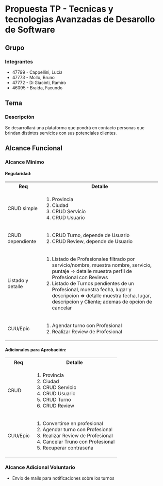# Propuesta TP - Tecnicas y tecnologias Avanzadas de Desarollo de Software

## Grupo
### Integrantes
* 47799 - Cappellini, Lucía
* 47773 - Mollo, Bruno
* 47772 - Di Giacinti, Ramiro
* 46095 - Braida, Facundo 

## Tema
### Descripción
Se desarrollará una plataforma que pondrá en contacto personas que brindan distintos servicios con sus potenciales clientes.

## Alcance Funcional 

### Alcance Mínimo

#### Regularidad:
<table>
    <tr>
        <th>Req</th>
        <th>Detalle</th>
    </tr>    
    <tr>
        <td>CRUD simple</td>
        <td>
            <ol>
                <li>Provincia</li>                
                <li>Ciudad</li>
                <li>CRUD Servicio</li>
                <li>CRUD Usuario</li>
            </ol>
        </td>
    </tr>
    <tr>
        <td>CRUD dependiente</td>
        <td>
            <ol>
                <li>CRUD Turno,  depende de Usuario</li>
                <li>CRUD Review, depende de Usuario</li>
            </ol>
        </td>
    </tr>
    <tr>
        <td>Listado y detalle</td>
        <td>
            <ol>
                <li>
                    Listado de Profesionales filtrado por servicio/nombre, muestra nombre, servicio, puntaje => detalle muestra perfil de Profesional con Reviews   
                </li>
                <li>
                    Listado de Turnos pendientes de un Profesional, muestra  fecha, lugar y descripcion => detalle     muestra 
                    fecha, lugar, descripcion y Cliente; ademas de opcion de cancelar 
                </li>
            </ol>
        </td>
    </tr>
    <tr>
        <td>CUU/Epic</td>
        <td>
            <ol>
                <li>Agendar turno con Profesional</li>
                <li>Realizar Review de Profesional</li>
            </ol>
        </td>
    </tr>
</table>


#### Adicionales para Aprobación:

<table>
    <tr>
        <th>Req</th>
        <th>Detalle</th>
    </tr>
    <tr>
        <td>CRUD</td>
        <td>
            <ol>
                <li>Provincia</li>                
                <li>Ciudad</li>
                <li>CRUD Servicio</li>
                <li>CRUD Usuario</li>
                <li>CRUD Turno</li>
                <li>CRUD Review</li>
            </ol>
        </td>
    </tr>
    <tr>
        <td>CUU/Epic</td>
        <td>
            <ol>
                <li>Convertirse en profesional</li>
                <li>Agendar turno con Profesional</li>
                <li>Realizar Review de Profesional</li>
                <li>Cancelar Truno con Profesional</li>
                <li>Recuperar contraseña</li>
            </ol>
        </td>
    </tr>
</table>


### Alcance Adicional Voluntario

- Envio de mails para notificaciones sobre los turnos

